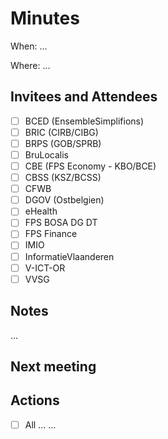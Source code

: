 # Minutes

When: ...

Where: ...

## Invitees and Attendees
- [ ] BCED (EnsembleSimplifions)
- [ ] BRIC (CIRB/CIBG)
- [ ] BRPS (GOB/SPRB)
- [ ] BruLocalis
- [ ] CBE (FPS Economy - KBO/BCE)
- [ ] CBSS (KSZ/BCSS)
- [ ] CFWB
- [ ] DGOV (Ostbelgien)
- [ ] eHealth
- [ ] FPS BOSA DG DT
- [ ] FPS Finance
- [ ] IMIO
- [ ] InformatieVlaanderen
- [ ] V-ICT-OR
- [ ] VVSG

## Notes

...

## Next meeting

## Actions
- [ ] All ...
...
